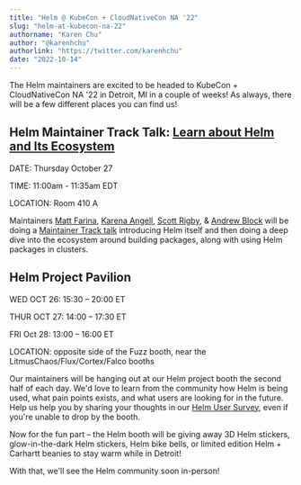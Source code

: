 ```yaml
---
title: "Helm @ KubeCon + CloudNativeCon NA '22"
slug: "helm-at-kubecon-na-22"
authorname: "Karen Chu"
author: "@karenhchu"
authorlink: "https://twitter.com/karenhchu"
date: "2022-10-14"
---
```


The Helm maintainers are excited to be headed to KubeCon + CloudNativeCon NA '22 in Detroit, MI in a couple of weeks! As always, there will be a few different places you can find us!

<!--more-->

## Helm Maintainer Track Talk: [Learn about Helm and Its Ecosystem](https://sched.co/182Ns)

DATE: Thursday October 27

TIME: 11:00am - 11:35am EDT

LOCATION: Room 410 A

Maintainers [Matt Farina](https://twitter.com/mattfarina), [Karena Angell](https://twitter.com/karenaangell), [Scott Rigby](https://twitter.com/r6by), & [Andrew Block](https://twitter.com/sabre1041) will be doing a [Maintainer Track talk](https://sched.co/182Ns) introducing Helm itself and then doing a deep dive into the ecosystem around building packages, along with using Helm packages in clusters. 

## Helm Project Pavilion

WED OCT 26: 15:30 – 20:00 ET

THUR OCT 27: 14:00 – 17:30 ET

FRI Oct 28: 13:00 – 16:00 ET

LOCATION: opposite side of the Fuzz booth, near the LitmusChaos/Flux/Cortex/Falco booths

Our maintainers will be hanging out at our Helm project booth the second half of each day. We'd love to learn from the community how Helm is being used, what pain points exists, and what users are looking for in the future. Help us help you by sharing your thoughts in our [Helm User Survey](https://docs.google.com/forms/d/e/1FAIpQLSeR9fSlWShh49_URhAEPA88JVjlPiz1441CA1B2ySJGZg1dzQ/viewform), even if you're unable to drop by the booth. 

Now for the fun part – the Helm booth will be giving away 3D Helm stickers, glow-in-the-dark Helm stickers, Helm bike bells, or limited edition Helm + Carhartt beanies to stay warm while in Detroit!

With that, we'll see the Helm community soon in-person! 
